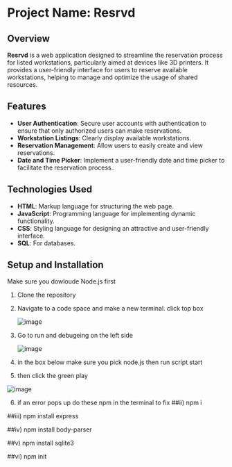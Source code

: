 # Project Name: Resrvd

## Overview
**Resrvd** is a web application designed to streamline the reservation process for listed workstations, particularly aimed at devices like 3D printers. It provides a user-friendly interface for users to reserve available workstations, helping to manage and optimize the usage of shared resources.

## Features
- **User Authentication**: Secure user accounts with authentication to ensure that only authorized users can make reservations.
- **Workstation Listings**: Clearly display available workstations.
- **Reservation Management**: Allow users to easily create and view reservations.
- **Date and Time Picker**: Implement a user-friendly date and time picker to facilitate the reservation process..

## Technologies Used
- **HTML**: Markup language for structuring the web page.
- **JavaScript**: Programming language for implementing dynamic functionality.
- **CSS**: Styling language for designing an attractive and user-friendly interface.
- **SQL**: For databases.

## Setup and Installation
Make sure you dowloude Node.js first
1. Clone the repository
2. Navigate to a code space and make a new terminal. click top box
   
   ![image](https://github.com/icedog55puck/test-1-12/assets/144482284/5eb36c14-804d-47fd-96b2-d9929ffa4925)

3. Go to run and debugeing on the left side
   
   ![image](https://github.com/icedog55puck/test-1-12/assets/144482284/699662e2-bb5b-4773-9508-ae520175e7bd)

4. in the box below make sure you pick node.js then run script start
5. then click the green play

![image](https://github.com/Ken-Chambers/test-1-12/assets/144482284/000453e2-4e3a-4791-a4c6-38aa6bdf400f)

6. if an error pops up do these npm in the terminal to fix
##ii) npm i

##iii) npm install express

##iv) npm install body-parser

##v) npm install sqlite3

##vi) npm init

